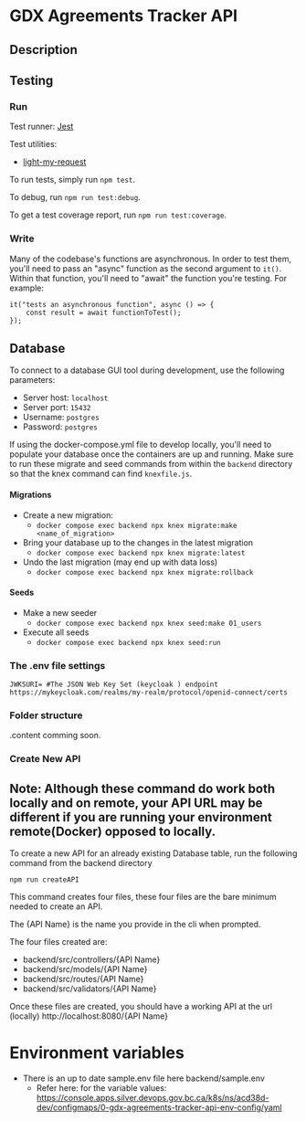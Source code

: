 # GDX Agreements Tracker API

## Description


## Testing

### Run

Test runner: [Jest](https://jestjs.io/)

Test utilities:
- [light-my-request](https://www.fastify.io/docs/latest/Guides/Testing/#benefits-of-using-fastifyinject)

To run tests, simply run `npm test`.

To debug, run `npm run test:debug`.

To get a test coverage report, run `npm run test:coverage`.

### Write
Many of the codebase's functions are asynchronous. In order to test them, you'll need to pass an "async" function as the second argument to `it()`. Within that function, you'll need to "await" the function you're testing. For example:

```
it("tests an asynchronous function", async () => {
    const result = await functionToTest();
});
```

## Database

To connect to a database GUI tool during development, use the following parameters:

- Server host: `localhost`
- Server port: `15432`
- Username: `postgres`
- Password: `postgres`

If using the docker-compose.yml file to develop locally, you'll need to populate your database once the containers are up and running. Make sure to run these migrate and seed commands from within the `backend` directory so that the knex command can find `knexfile.js`.

#### Migrations
* Create a new migration:
    * `docker compose exec backend npx knex migrate:make <name_of_migration>`
* Bring your database up to the changes in the latest migration
    * `docker compose exec backend npx knex migrate:latest`
* Undo the last migration (may end up with data loss)
    * `docker compose exec backend npx knex migrate:rollback`

#### Seeds
* Make a new seeder
    * `docker compose exec backend npx knex seed:make 01_users`
* Execute all seeds
    * `docker compose exec backend npx knex seed:run`

### The .env file settings
```JWKSURI= #The JSON Web Key Set (keycloak ) endpoint https://mykeycloak.com/realms/my-realm/protocol/openid-connect/certs```

### Folder structure
.content comming soon.

### Create New API 
## Note: Although these command do work both locally and on remote, your API URL may be different if you are running your environment remote(Docker) opposed to locally.

To create a new API for an already existing Database table, run the following command from the backend directory 
```
npm run createAPI
```
This command creates four files, these four files are the bare minimum needed to create an API. 

The {API Name} is the name you provide in the cli when prompted.

The four files created are:
* backend/src/controllers/{API Name}
* backend/src/models/{API Name}
* backend/src/routes/{API Name}
* backend/src/validators/{API Name}

Once these files are created, you should have a working API at the url (locally) http://localhost:8080/{API Name}

# Environment variables 
 - There is an up to date sample.env file here backend/sample.env
    - Refer here: for the variable values: https://console.apps.silver.devops.gov.bc.ca/k8s/ns/acd38d-dev/configmaps/0-gdx-agreements-tracker-api-env-config/yaml
